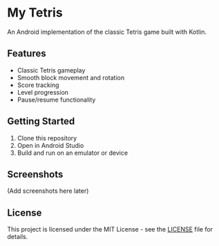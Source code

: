 # My Tetris

An Android implementation of the classic Tetris game built with Kotlin.

## Features
- Classic Tetris gameplay
- Smooth block movement and rotation
- Score tracking
- Level progression
- Pause/resume functionality

## Getting Started
1. Clone this repository
2. Open in Android Studio
3. Build and run on an emulator or device

## Screenshots
(Add screenshots here later)

## License
This project is licensed under the MIT License - see the [LICENSE](LICENSE) file for details. 